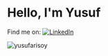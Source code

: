 # Hello, I'm Yusuf

Find me on:
[![LinkedIn][1.2]][1]

[1.2]: https://raw.githubusercontent.com/MartinHeinz/MartinHeinz/master/linkedin-3-16.png
[1]: https://www.linkedin.com/in/yusuf-arisoy/

<p><img align="center" src="https://github-readme-stats.vercel.app/api/top-langs?username=yusufarisoy&show_icons=true&locale=en&layout=compact" alt="yusufarisoy" /></p>
